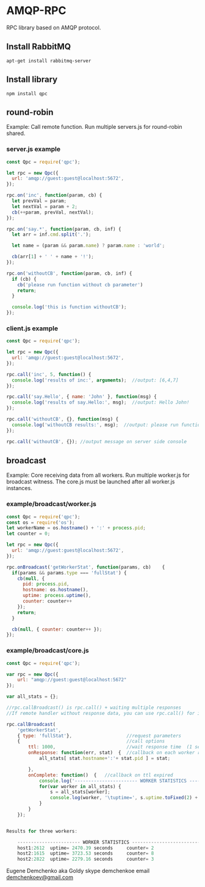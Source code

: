 # AMQP-RPC

RPC library based on AMQP protocol.


## Install RabbitMQ

```
apt-get install rabbitmq-server
```


## Install library

```
npm install qpc
```


## round-robin

Example: Call remote function.
Run multiple servers.js for round-robin shared.


### server.js example

```js
const Qpc = require('qpc');

let rpc = new Qpc({
  url: 'amqp://guest:guest@localhost:5672',
});

rpc.on('inc', function(param, cb) {
  let prevVal = param;
  let nextVal = param + 2;
  cb(++param, prevVal, nextVal);
});

rpc.on('say.*', function(param, cb, inf) {
  let arr = inf.cmd.split('.');

  let name = (param && param.name) ? param.name : 'world';

  cb(arr[1] + ' ' + name + '!');
});

rpc.on('withoutCB', function(param, cb, inf) {
  if (cb) {
    cb('please run function without cb parameter')
    return;
  }

  console.log('this is function withoutCB');
});
```


### client.js example

```js
const Qpc = require('qpc');

let rpc = new Qpc({
  url: 'amqp://guest:guest@localhost:5672',
});

rpc.call('inc', 5, function() {
  console.log('results of inc:', arguments);  //output: [6,4,7]
});

rpc.call('say.Hello', { name: 'John' }, function(msg) {
  console.log('results of say.Hello:', msg);  //output: Hello John!
});

rpc.call('withoutCB', {}, function(msg) {
  console.log('withoutCB results:', msg);  //output: please run function without cb parameter
});

rpc.call('withoutCB', {}); //output message on server side console
```


## broadcast

Example: Core receiving data from all workers.
Run multiple worker.js for broadcast witness.
The core.js must be launched after all worker.js instances.

### example/broadcast/worker.js

```js
const Qpc = require('qpc');
const os = require('os');
let workerName = os.hostname() + ':' + process.pid;
let counter = 0;

let rpc = new Qpc({
  url: 'amqp://guest:guest@localhost:5672',
});

rpc.onBroadcast('getWorkerStat', function(params, cb)    {
  if(params && params.type === 'fullStat') {
    cb(null, {
      pid: process.pid,
      hostname: os.hostname(),
      uptime: process.uptime(),
      counter: counter++
    });
    return;
  }

  cb(null, { counter: counter++ });
});
```

### example/broadcast/core.js

```js
const Qpc = require('qpc');

var rpc = new Qpc({
    url: "amqp://guest:guest@localhost:5672"
});

var all_stats = {};

//rpc.callBroadcast() is rpc.call() + waiting multiple responses
//If remote handler without response data, you can use rpc.call() for initiate broadcast calls.

rpc.callBroadcast(
    'getWorkerStat',
    { type: 'fullStat'},                    //request parameters
    {                                       //call options
        ttl: 1000,                          //wait response time  (1 seconds), after run onComplete
        onResponse: function(err, stat)  {  //callback on each worker response
            all_stats[ stat.hostname+':'+ stat.pid ] = stat;

        },
        onComplete: function()  {   //callback on ttl expired
            console.log('----------------------- WORKER STATISTICS ----------------------------------------');
            for(var worker in all_stats) {
                s = all_stats[worker];
                console.log(worker, '\tuptime=', s.uptime.toFixed(2) + ' seconds', '\tcounter=', s.counter);
            }
        }
    });


Results for three workers:

    ----------------------- WORKER STATISTICS ----------------------------------------
    host1:2612 	uptime= 2470.39 seconds 	counter= 2
    host2:1615 	uptime= 3723.53 seconds 	counter= 8
    host2:2822 	uptime= 2279.16 seconds 	counter= 3
```

Eugene Demchenko aka Goldy skype demchenkoe email demchenkoev@gmail.com
